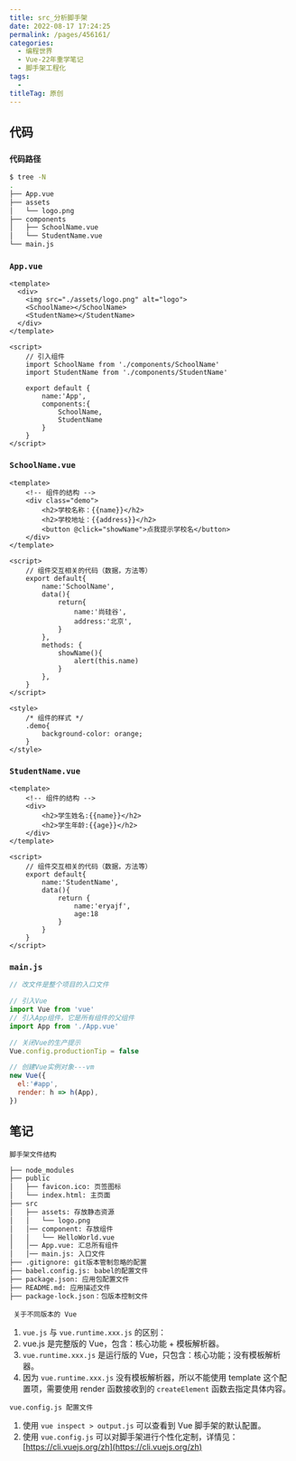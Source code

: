 ```yaml
---
title: src_分析脚手架
date: 2022-08-17 17:24:25
permalink: /pages/456161/
categories:
  - 编程世界
  - Vue-22年重学笔记
  - 脚手架工程化
tags:
  - 
titleTag: 原创
---
```


## 代码

### ` 代码路径 `

```sh
$ tree -N
.
├── App.vue
├── assets
│   └── logo.png
├── components
│   ├── SchoolName.vue
│   └── StudentName.vue
└── main.js
```

### `App.vue`

```vue
<template>
  <div>
    <img src="./assets/logo.png" alt="logo">
    <SchoolName></SchoolName>
    <StudentName></StudentName>
  </div>
</template>

<script>
    // 引入组件
    import SchoolName from './components/SchoolName'
    import StudentName from './components/StudentName'

    export default {
        name:'App',
        components:{
            SchoolName,
            StudentName
        }
    }
</script>
```

### `SchoolName.vue`

```vue
<template>
    <!-- 组件的结构 -->
    <div class="demo">
        <h2>学校名称：{{name}}</h2>
        <h2>学校地址：{{address}}</h2>
        <button @click="showName">点我提示学校名</button>
    </div>
</template>

<script>
    // 组件交互相关的代码（数据，方法等）
    export default{
        name:'SchoolName',
        data(){
            return{
                name:'尚硅谷',
                address:'北京',
            }
        },
        methods: {
            showName(){
                alert(this.name)
            }
        },
    }
</script>

<style>
    /* 组件的样式 */
    .demo{
        background-color: orange;
    }
</style>
```

### `StudentName.vue`

```vue
<template>
    <!-- 组件的结构 -->
    <div>
        <h2>学生姓名:{{name}}</h2>
        <h2>学生年龄:{{age}}</h2>
    </div>
</template>

<script>
    // 组件交互相关的代码（数据，方法等）
    export default{
        name:'StudentName',
        data(){
            return {
                name:'eryajf',
                age:18
            }
        }
    }
</script>
```

### `main.js`

```js
// 改文件是整个项目的入口文件

// 引入Vue
import Vue from 'vue'
// 引入App组件，它是所有组件的父组件
import App from './App.vue'

// 关闭Vue的生产提示
Vue.config.productionTip = false

// 创建Vue实例对象---vm
new Vue({
  el:'#app',
  render: h => h(App),
})
```

## 笔记

` 脚手架文件结构 `

```sh
├── node_modules
├── public
│   ├── favicon.ico: 页签图标
│   └── index.html: 主页面
├── src
│   ├── assets: 存放静态资源
│   │   └── logo.png
│   │── component: 存放组件
│   │   └── HelloWorld.vue
│   │── App.vue: 汇总所有组件
│   │── main.js: 入口文件
├── .gitignore: git版本管制忽略的配置
├── babel.config.js: babel的配置文件
├── package.json: 应用包配置文件
├── README.md: 应用描述文件
├── package-lock.json：包版本控制文件
```

` 关于不同版本的 Vue`

1.  `vue.js` 与 `vue.runtime.xxx.js` 的区别：
   1.  vue.js 是完整版的 Vue，包含：核心功能 + 模板解析器。
   2.  `vue.runtime.xxx.js` 是运行版的 Vue，只包含：核心功能；没有模板解析器。
2.  因为 `vue.runtime.xxx.js` 没有模板解析器，所以不能使用 template 这个配置项，需要使用 render 函数接收到的 `createElement` 函数去指定具体内容。

`vue.config.js 配置文件 `

1.  使用 `vue inspect > output.js` 可以查看到 Vue 脚手架的默认配置。
2.  使用 `vue.config.js` 可以对脚手架进行个性化定制，详情见：[https://cli.vuejs.org/zh](https://cli.vuejs.org/zh)
